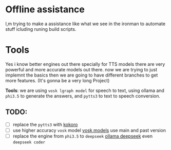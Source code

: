 # Offline assistance
I,m trying to make a assistance like what we see in the ironman to automate stuff icluding runing build scripts.
# Tools
Yes i know better engines out there specially for TTS models there are very powerful and more accurate models out there. now we are trying to just implemnt the basics then we are going to have different branches to get more features. (It's gonna be a very long Project)

**Tools**: we are using `vosk lgraph model` for speech to text, using ollama and `phi3.5` to generate the answers, and `pytts3` to text to speech conversion.

## TODO:
- [ ] replace the `pytts3` with [kokoro](https://huggingface.co/hexgrad/Kokoro-82M)
- [ ] use higher accuracy `vosk` model [vosk models](https://alphacephei.com/vosk/models) use main and past version
- [ ] replace the engine from `phi3.5` to `deepseek` [ollama deepseek](https://ollama.com/library/deepseek-r1) even `deepseek coder`
